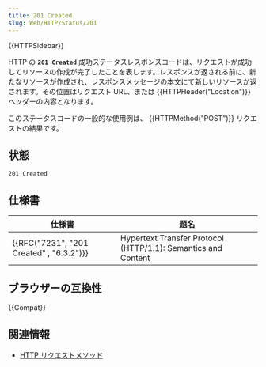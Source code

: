 ```yaml
---
title: 201 Created
slug: Web/HTTP/Status/201
---
```


{{HTTPSidebar}}

HTTP の **`201 Created`** 成功ステータスレスポンスコードは、リクエストが成功してリソースの作成が完了したことを表します。レスポンスが返される前に、新たなリソースが作成され、レスポンスメッセージの本文にて新しいリソースが返されます。その位置はリクエスト URL、または {{HTTPHeader("Location")}} ヘッダーの内容となります。

このステータスコードの一般的な使用例は、 {{HTTPMethod("POST")}} リクエストの結果です。

## 状態

```
201 Created
```

## 仕様書

| 仕様書                                   | 題名                                                          |
| ---------------------------------------- | ------------------------------------------------------------- |
| {{RFC("7231", "201 Created" , "6.3.2")}} | Hypertext Transfer Protocol (HTTP/1.1): Semantics and Content |

## ブラウザーの互換性

{{Compat}}

## 関連情報

- [HTTP リクエストメソッド](/ja/docs/Web/HTTP/Methods)
